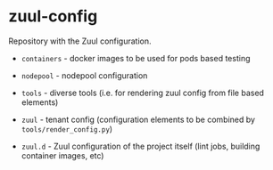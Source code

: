 # zuul-config

Repository with the Zuul configuration.

- `containers` - docker images to be used for pods based testing

- `nodepool` - nodepool configuration

- `tools` - diverse tools (i.e. for rendering zuul config from file based
  elements)

- `zuul` - tenant config (configuration elements to be combined by
  `tools/render_config.py`)

- `zuul.d` - Zuul configuration of the project itself (lint jobs, building
  container images, etc) 
